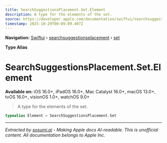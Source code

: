```yaml
---
title: SearchSuggestionsPlacement.Set.Element
description: A type for the elements of the set.
source: https://developer.apple.com/documentation/swiftui/searchsuggestionsplacement/set/element
timestamp: 2025-10-29T00:09:09.407Z
---
```


**Navigation:** [Swiftui](/documentation/swiftui) › [searchsuggestionsplacement](/documentation/swiftui/searchsuggestionsplacement) › [set](/documentation/swiftui/searchsuggestionsplacement/set)

**Type Alias**

# SearchSuggestionsPlacement.Set.Element

**Available on:** iOS 16.0+, iPadOS 16.0+, Mac Catalyst 16.0+, macOS 13.0+, tvOS 16.0+, visionOS 1.0+, watchOS 9.0+

> A type for the elements of the set.

```swift
typealias Element = SearchSuggestionsPlacement.Set
```

---

*Extracted by [sosumi.ai](https://sosumi.ai) - Making Apple docs AI-readable.*
*This is unofficial content. All documentation belongs to Apple Inc.*
